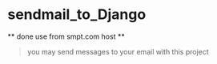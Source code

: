 # sendmail_to_Django
** done use from smpt.com host **
> you may send messages to your email with this project
